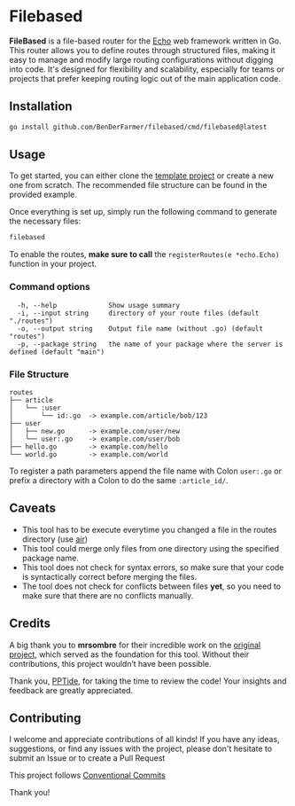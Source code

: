 # Filebased

**FileBased** is a file-based router for the [Echo](https://echo.labstack.com/) web framework written in Go.
This router allows you to define routes through structured files,
making it easy to manage and modify large routing configurations without digging into code.
It's designed for flexibility and scalability,
especially for teams or projects that prefer keeping routing logic out of the main application code.

## Installation

```sh
go install github.com/BenDerFarmer/filebased/cmd/filebased@latest
```

## Usage

To get started, you can either clone the [template project](https://github.com/BenDerFarmer/filebased-template/) or create a new one from scratch. The recommended file structure can be found in the provided example.

Once everything is set up, simply run the following command to generate the necessary files:

```sh
filebased
```

To enable the routes, **make sure to call** the `registerRoutes(e *echo.Echo)` function in your project.

### Command options

```
  -h, --help             Show usage summary
  -i, --input string     directory of your route files (default "./routes")
  -o, --output string    Output file name (without .go) (default "routes")
  -p, --package string   the name of your package where the server is defined (default "main")
```

### File Structure

```
routes
├── article
│   └── :user
│       └── id:.go  -> example.com/article/bob/123
├── user
│   ├── new.go      -> example.com/user/new
│   └── user:.go    -> example.com/user/bob
├── hello.go        -> example.com/hello
└── world.go        -> example.com/world
```

To register a path parameters append the file name with Colon `user:.go` or prefix a directory with a Colon to do the same `:article_id/`.

## Caveats

- This tool has to be execute everytime you changed a file in the routes directory (use [air](https://github.com/air-verse/air))
- This tool could merge only files from one directory using the specified package name.
- This tool does not check for syntax errors, so make sure that your code is syntactically correct before merging the files.
- The tool does not check for conflicts between files **yet**, so you need to make sure that there are no conflicts manually.

## Credits

A big thank you to **mrsombre** for their incredible work on the [original project](https://github.com/mrsombre/codingame-golang-merger),
which served as the foundation for this tool. Without their contributions,
this project wouldn’t have been possible.

Thank you, [PPTide](https://github.com/PPTide), for taking the time to review the code! Your insights and feedback are greatly appreciated.

## Contributing

I welcome and appreciate contributions of all kinds!
If you have any ideas, suggestions, or find any issues with the project,
please don't hesitate to submit an Issue or to create a Pull Request

This project follows [Conventional Commits](https://www.conventionalcommits.org/en/v1.0.0/)

Thank you!

